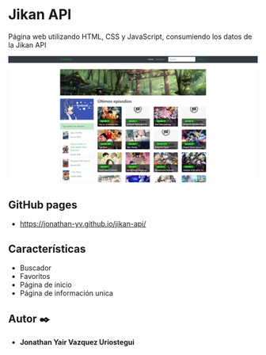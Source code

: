 # Jikan API

Página web utilizando HTML, CSS y JavaScript, consumiendo los datos de la Jikan API 

<div>
    <p style = 'text-align:center;'>
        <img src="assets/img/inicio.PNG" alt="inicio" width="600px">
    </p>
</div>

## GitHub pages

* https://jonathan-yv.github.io/jikan-api/


## Características
* Buscador
* Favoritos
* Página de inicio
* Página de información unica


## Autor ✒️

* **Jonathan Yair Vazquez Uriostegui**